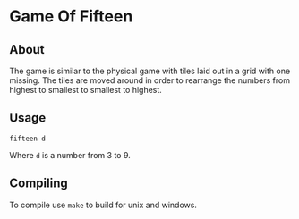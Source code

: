 # Game Of Fifteen

## About
The game is similar to the physical game with tiles laid out in a grid with one missing.  The tiles are moved around in order to rearrange the numbers from highest to smallest to smallest to highest.

## Usage
    fifteen d

Where `d` is a number from 3 to 9.

## Compiling
To compile use `make` to build for unix and windows.
